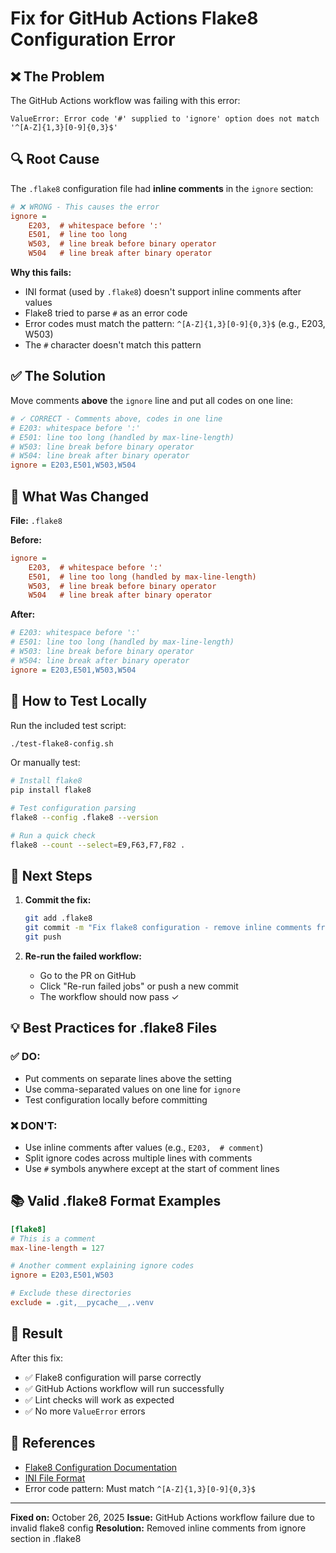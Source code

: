 # Fix for GitHub Actions Flake8 Configuration Error

## ❌ The Problem

The GitHub Actions workflow was failing with this error:

```
ValueError: Error code '#' supplied to 'ignore' option does not match '^[A-Z]{1,3}[0-9]{0,3}$'
```

## 🔍 Root Cause

The `.flake8` configuration file had **inline comments** in the `ignore` section:

```ini
# ❌ WRONG - This causes the error
ignore = 
    E203,  # whitespace before ':'
    E501,  # line too long
    W503,  # line break before binary operator
    W504   # line break after binary operator
```

**Why this fails:**
- INI format (used by `.flake8`) doesn't support inline comments after values
- Flake8 tried to parse `#` as an error code
- Error codes must match the pattern: `^[A-Z]{1,3}[0-9]{0,3}$` (e.g., E203, W503)
- The `#` character doesn't match this pattern

## ✅ The Solution

Move comments **above** the `ignore` line and put all codes on one line:

```ini
# ✓ CORRECT - Comments above, codes in one line
# E203: whitespace before ':'
# E501: line too long (handled by max-line-length)
# W503: line break before binary operator
# W504: line break after binary operator
ignore = E203,E501,W503,W504
```

## 🔧 What Was Changed

**File:** `.flake8`

**Before:**
```ini
ignore = 
    E203,  # whitespace before ':'
    E501,  # line too long (handled by max-line-length)
    W503,  # line break before binary operator
    W504   # line break after binary operator
```

**After:**
```ini
# E203: whitespace before ':'
# E501: line too long (handled by max-line-length)
# W503: line break before binary operator
# W504: line break after binary operator
ignore = E203,E501,W503,W504
```

## 🧪 How to Test Locally

Run the included test script:

```bash
./test-flake8-config.sh
```

Or manually test:

```bash
# Install flake8
pip install flake8

# Test configuration parsing
flake8 --config .flake8 --version

# Run a quick check
flake8 --count --select=E9,F63,F7,F82 .
```

## 📝 Next Steps

1. **Commit the fix:**
   ```bash
   git add .flake8
   git commit -m "Fix flake8 configuration - remove inline comments from ignore section"
   git push
   ```

2. **Re-run the failed workflow:**
   - Go to the PR on GitHub
   - Click "Re-run failed jobs" or push a new commit
   - The workflow should now pass ✓

## 💡 Best Practices for .flake8 Files

### ✅ DO:
- Put comments on separate lines above the setting
- Use comma-separated values on one line for `ignore`
- Test configuration locally before committing

### ❌ DON'T:
- Use inline comments after values (e.g., `E203,  # comment`)
- Split ignore codes across multiple lines with comments
- Use `#` symbols anywhere except at the start of comment lines

## 📚 Valid .flake8 Format Examples

```ini
[flake8]
# This is a comment
max-line-length = 127

# Another comment explaining ignore codes
ignore = E203,E501,W503

# Exclude these directories
exclude = .git,__pycache__,.venv
```

## 🎯 Result

After this fix:
- ✅ Flake8 configuration will parse correctly
- ✅ GitHub Actions workflow will run successfully
- ✅ Lint checks will work as expected
- ✅ No more `ValueError` errors

## 🔗 References

- [Flake8 Configuration Documentation](https://flake8.pycqa.org/en/latest/user/configuration.html)
- [INI File Format](https://en.wikipedia.org/wiki/INI_file)
- Error code pattern: Must match `^[A-Z]{1,3}[0-9]{0,3}$`

---

**Fixed on:** October 26, 2025
**Issue:** GitHub Actions workflow failure due to invalid flake8 config
**Resolution:** Removed inline comments from ignore section in .flake8

